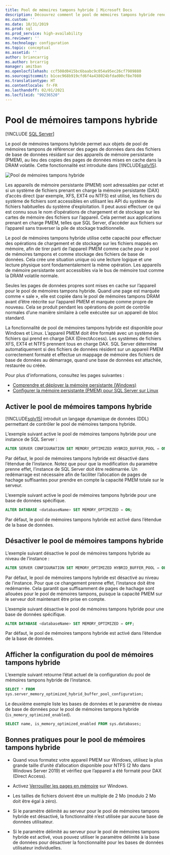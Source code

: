 ```yaml
---
title: Pool de mémoires tampons hybride | Microsoft Docs
description: Découvrez comment le pool de mémoires tampons hybride rend les appareils persistants accessibles via le bus de mémoire. Activez ou désactivez cette fonctionnalité SQL Server 2019 et affichez les meilleures pratiques.
ms.custom: ''
ms.date: 10/31/2019
ms.prod: sql
ms.prod_service: high-availability
ms.reviewer: ''
ms.technology: configuration
ms.topic: conceptual
ms.assetid: ''
author: briancarrig
ms.author: brcarrig
manager: amitban
ms.openlocfilehash: ccf508d0415bc6baabc9c054a95ec26cf7989880
ms.sourcegitcommit: b1cec968b919cfd6f4a438024bfdad00cf8e7080
ms.translationtype: HT
ms.contentlocale: fr-FR
ms.lasthandoff: 02/01/2021
ms.locfileid: "99236520"
---
```

# <a name="hybrid-buffer-pool"></a>Pool de mémoires tampons hybride
 [!INCLUDE [SQL Server](../../includes/applies-to-version/sqlserver.md)]

Le pool de mémoires tampons hybride permet aux objets de pool de mémoires tampons de référencer des pages de données dans des fichiers de base de données résidant sur des appareils de mémoire persistante (PMEM), au lieu des copies des pages de données mises en cache dans la DRAM volatile. Cette fonctionnalité est introduite dans [!INCLUDE[sqlv15](../../includes/sssql19-md.md)].

![Pool de mémoires tampons hybride](./media/hybrid-buffer-pool.png)

Les appareils de mémoire persistante (PMEM) sont adressables par octet et si un système de fichiers prenant en charge la mémoire persistante (DAX) d’accès direct (par exemple, XFS, EXT4 ou NTFS) est utilisé, les fichiers du système de fichiers sont accessibles en utilisant les API du système de fichiers habituelles du système d’exploitation. Il peut aussi effectuer ce qui est connu sous le nom d’opérations de chargement et de stockage sur les cartes de mémoire des fichiers sur l’appareil. Cela permet aux applications prenant en charge PMEM, telles que SQL Server, d’accéder aux fichiers sur l’appareil sans traverser la pile de stockage traditionnelle.

Le pool de mémoires tampons hybride utilise cette capacité pour effectuer des opérations de chargement et de stockage sur les fichiers mappés en mémoire, afin de tirer parti de l’appareil PMEM comme cache pour le pool de mémoires tampons et comme stockage des fichiers de base de données. Cela crée une situation unique où une lecture logique et une lecture physique sont fondamentalement la même opération. Les appareils de mémoire persistante sont accessibles via le bus de mémoire tout comme la DRAM volatile normale.

Seules les pages de données propres sont mises en cache sur l’appareil pour le pool de mémoires tampons hybride. Quand une page est marquée comme « sale », elle est copiée dans le pool de mémoires tampons DRAM avant d’être réécrite sur l’appareil PMEM et marquée comme propre de nouveau. Cela se produit pendant les opérations de point de contrôle normales d’une manière similaire à celle exécutée sur un appareil de bloc standard.

La fonctionnalité de pool de mémoires tampons hybride est disponible pour Windows et Linux. L’appareil PMEM doit être formaté avec un système de fichiers qui prend en charge DAX (DirectAccess). Les systèmes de fichiers XFS, EXT4 et NTFS prennent tous en charge DAX. SQL Server détermine automatiquement si des fichiers de données résident sur un appareil PMEM correctement formaté et effectue un mappage de mémoire des fichiers de base de données au démarrage, quand une base de données est attachée, restaurée ou créée.

Pour plus d'informations, consultez les pages suivantes :

* [Comprendre et déployer la mémoire persistante (Windows)](/windows-server/storage/storage-spaces/deploy-pmem/)
* [Configurer la mémoire persistante (PMEM) pour SQL Server sur Linux](../../linux/sql-server-linux-configure-pmem.md)


## <a name="enable-hybrid-buffer-pool"></a>Activer le pool de mémoires tampons hybride

[!INCLUDE[sqlv15](../../includes/sssql19-md.md)] introduit un langage dynamique de données (DDL) permettant de contrôler le pool de mémoires tampons hybride.

L’exemple suivant active le pool de mémoires tampons hybride pour une instance de SQL Server :

```sql
ALTER SERVER CONFIGURATION SET MEMORY_OPTIMIZED HYBRID_BUFFER_POOL = ON;
```

Par défaut, le pool de mémoires tampons hybride est désactivé dans l’étendue de l’instance. Notez que pour que la modification du paramètre prenne effet, l’instance de SQL Server doit être redémarrée. Un redémarrage est nécessaire afin de faciliter l’allocation de pages de hachage suffisantes pour prendre en compte la capacité PMEM totale sur le serveur.

L’exemple suivant active le pool de mémoires tampons hybride pour une base de données spécifique.

```sql
ALTER DATABASE <databaseName> SET MEMORY_OPTIMIZED = ON;
```

Par défaut, le pool de mémoires tampons hybride est activé dans l’étendue de la base de données.

## <a name="disable-hybrid-buffer-pool"></a>Désactiver le pool de mémoires tampons hybride

L’exemple suivant désactive le pool de mémoires tampons hybride au niveau de l’instance :

```sql
ALTER SERVER CONFIGURATION SET MEMORY_OPTIMIZED HYBRID_BUFFER_POOL = OFF;
```

Par défaut, le pool de mémoires tampons hybride est désactivé au niveau de l’instance. Pour que ce changement prenne effet, l’instance doit être redémarrée. Cela garantit que suffisamment de pages de hachage sont allouées pour le pool de mémoires tampons, puisque la capacité PMEM sur le serveur doit maintenant être prise en compte.

L’exemple suivant désactive le pool de mémoires tampons hybride pour une base de données spécifique.

```sql
ALTER DATABASE <databaseName> SET MEMORY_OPTIMIZED = OFF;
```

Par défaut, le pool de mémoires tampons hybride est activé dans l’étendue de la base de données.

## <a name="view-hybrid-buffer-pool-configuration"></a>Afficher la configuration du pool de mémoires tampons hybride

L’exemple suivant retourne l’état actuel de la configuration du pool de mémoires tampons hybride de l’instance.

```sql
SELECT * FROM
sys.server_memory_optimized_hybrid_buffer_pool_configuration;
```

Le deuxième exemple liste les bases de données et le paramètre de niveau de base de données pour le pool de mémoires tampons hybride (`is_memory_optimized_enabled`).

```sql
SELECT name, is_memory_optimized_enabled FROM sys.databases;
```

## <a name="best-practices-for-hybrid-buffer-pool"></a>Bonnes pratiques pour le pool de mémoires tampons hybride

 - Quand vous formatez votre appareil PMEM sur Windows, utilisez la plus grande taille d’unité d’allocation disponible pour NTFS (2 Mo dans Windows Server 2019) et vérifiez que l’appareil a été formaté pour DAX (Direct Access).

 - Activez [Verrouiller les pages en mémoire](./enable-the-lock-pages-in-memory-option-windows.md) sur Windows.

 - Les tailles de fichiers doivent être un multiple de 2 Mo (modulo 2 Mo doit être égal à zéro).

 - Si le paramètre délimité au serveur pour le pool de mémoires tampons hybride est désactivé, la fonctionnalité n’est utilisée par aucune base de données utilisateur.

 - Si le paramètre délimité au serveur pour le pool de mémoires tampons hybride est activé, vous pouvez utiliser le paramètre délimité à la base de données pour désactiver la fonctionnalité pour les bases de données utilisateur individuelles.
